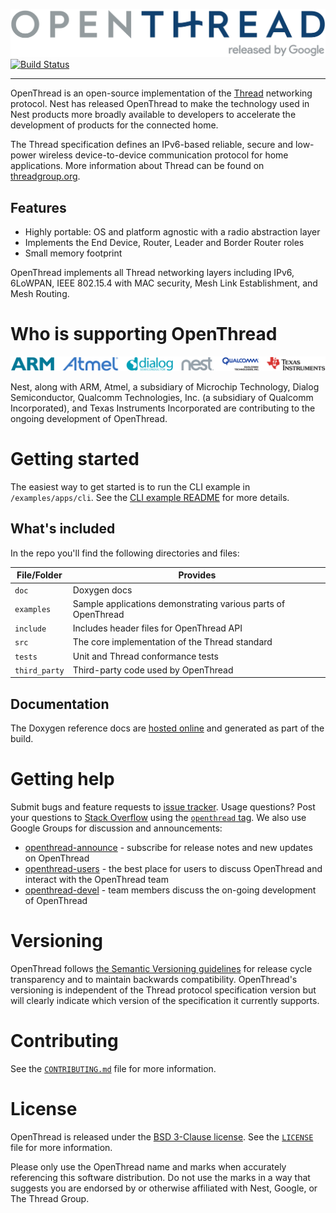 [![OpenThread][ot-logo]][ot-repo]  
[![Build Status][ot-travis-svg]][ot-travis]

---

OpenThread is an open-source implementation of the [Thread][thread]
networking protocol. Nest has released OpenThread to make the technology
used in Nest products more broadly available to developers to accelerate 
the development of products for the connected home.

The Thread specification defines an IPv6-based reliable, secure and
low-power wireless device-to-device communication protocol for home
applications. More information about Thread can be found on
[threadgroup.org](http://threadgroup.org/).

[thread]: http://threadgroup.org/technology/ourtechnology
[ot-repo]: https://github.com/openthread/openthread
[ot-logo]: doc/images/openthread_logo.png
[ot-travis]: https://travis-ci.org/openthread/openthread
[ot-travis-svg]: https://travis-ci.org/openthread/openthread.svg?branch=master


## Features ##

 *  Highly portable: OS and platform agnostic with a radio
    abstraction layer
 *  Implements the End Device, Router, Leader and Border Router roles
 *  Small memory footprint

OpenThread implements all Thread networking layers including IPv6,
6LoWPAN, IEEE 802.15.4 with MAC security, Mesh Link Establishment, and
Mesh Routing.


# Who is supporting OpenThread #

![OpenThread Contributor Logos](doc/images/openthread_contrib.png)

Nest, along with ARM, Atmel, a subsidiary of Microchip Technology,
Dialog Semiconductor, Qualcomm Technologies, Inc. (a subsidiary of
Qualcomm Incorporated), and Texas Instruments Incorporated are
contributing to the ongoing development of OpenThread.


# Getting started #

The easiest way to get started is to run the CLI example in
`/examples/apps/cli`. See the
[CLI example README](examples/apps/cli/README.md)
for more details.


## What's included ##

In the repo you'll find the following directories and files:

File/Folder   | Provides
--------------|----------------------------------------------------------------
`doc`         | Doxygen docs
`examples`    | Sample applications demonstrating various parts of OpenThread
`include`     | Includes header files for OpenThread API
`src`         | The core implementation of the Thread standard
`tests`       | Unit and Thread conformance tests
`third_party` | Third-party code used by OpenThread


## Documentation ##

The Doxygen reference docs are [hosted online][ot-docs] and generated
as part of the build.

[ot-docs]: http://openthread.github.io/openthread/


# Getting help #

Submit bugs and feature requests to [issue tracker][ot-issues]. Usage
questions? Post your questions to [Stack Overflow][stackoverflow] using the
[`openthread` tag][ot-tag]. We also use Google Groups for discussion
and announcements:

 *  [openthread-announce](https://groups.google.com/forum/#!forum/openthread-announce)
    \- subscribe for release notes and new updates on OpenThread
 *  [openthread-users](https://groups.google.com/forum/#!forum/openthread-users)
    \- the best place for users to discuss OpenThread and interact with
    the OpenThread team
 *  [openthread-devel](https://groups.google.com/forum/#!forum/openthread-devel)
    \- team members discuss the on-going development of OpenThread

[ot-issues]: https://github.com/openthread/openthread/issues
[stackoverflow]: http://stackoverflow.com/
[ot-tag]: http://stackoverflow.com/questions/tagged/openthread


# Versioning #

OpenThread follows [the Semantic Versioning guidelines][semver] for
release cycle transparency and to maintain backwards compatibility.
OpenThread's versioning is independent of the Thread protocol
specification version but will clearly indicate which version of the
specification it currently supports.

[semver]: http://semver.org/


# Contributing #

See the [`CONTRIBUTING.md`](CONTRIBUTING.md) file for more information.


# License #

OpenThread is released under the [BSD 3-Clause license](LICENSE). See
the [`LICENSE`](LICENSE) file for more information.

Please only use the OpenThread name and marks when accurately
referencing this software distribution. Do not use the marks in
a way that suggests you are endorsed by or otherwise affiliated with
Nest, Google, or The Thread Group.
